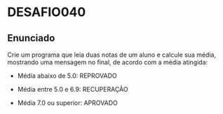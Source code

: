 # DESAFIO040

## Enunciado

Crie um programa que leia duas notas de um aluno e calcule sua média, mostrando uma mensagem no final, de acordo com a média atingida:

* Média abaixo de 5.0: REPROVADO

* Média entre 5.0 e 6.9: RECUPERAÇÃO

* Média 7.0 ou superior: APROVADO